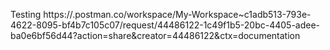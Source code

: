 Testing
https://.postman.co/workspace/My-Workspace~c1adb513-793e-4622-8095-bf4b7c105c07/request/44486122-1c49f1b5-20bc-4405-adee-ba0e6bf56d44?action=share&creator=44486122&ctx=documentation
